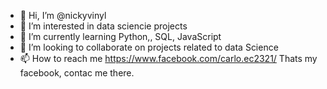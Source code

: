 - 👋 Hi, I’m @nickyvinyl
- 👀 I’m interested in data sciencie projects
- 🌱 I’m currently learning Python,, SQL, JavaScript
- 💞️ I’m looking to collaborate on projects related to data Science
- 📫 How to reach me https://www.facebook.com/carlo.ec2321/     Thats my facebook, contac me there.
<!---
nickyvinyl/nickyvinyl is a ✨ special ✨ repository because its `README.md` (this file) appears on your GitHub profile.
You can click the Preview link to take a look at your changes.
--->
